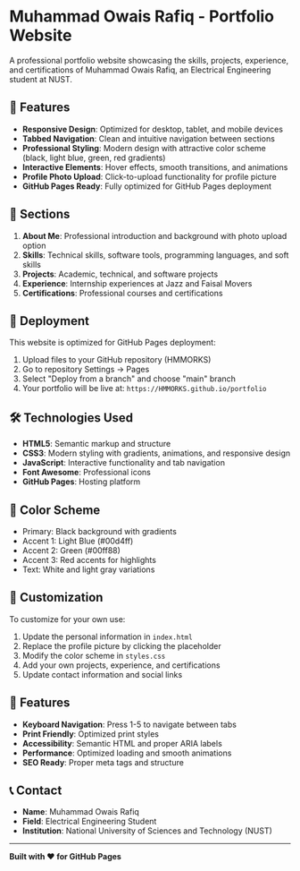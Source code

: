 # Muhammad Owais Rafiq - Portfolio Website

A professional portfolio website showcasing the skills, projects, experience, and certifications of Muhammad Owais Rafiq, an Electrical Engineering student at NUST.

## 🌟 Features

- **Responsive Design**: Optimized for desktop, tablet, and mobile devices
- **Tabbed Navigation**: Clean and intuitive navigation between sections
- **Professional Styling**: Modern design with attractive color scheme (black, light blue, green, red gradients)
- **Interactive Elements**: Hover effects, smooth transitions, and animations
- **Profile Photo Upload**: Click-to-upload functionality for profile picture
- **GitHub Pages Ready**: Fully optimized for GitHub Pages deployment

## 📱 Sections

1. **About Me**: Professional introduction and background with photo upload option
2. **Skills**: Technical skills, software tools, programming languages, and soft skills
3. **Projects**: Academic, technical, and software projects
4. **Experience**: Internship experiences at Jazz and Faisal Movers
5. **Certifications**: Professional courses and certifications

## 🚀 Deployment

This website is optimized for GitHub Pages deployment:

1. Upload files to your GitHub repository (HMMORKS)
2. Go to repository Settings → Pages
3. Select "Deploy from a branch" and choose "main" branch
4. Your portfolio will be live at: `https://HMMORKS.github.io/portfolio`

## 🛠️ Technologies Used

- **HTML5**: Semantic markup and structure
- **CSS3**: Modern styling with gradients, animations, and responsive design
- **JavaScript**: Interactive functionality and tab navigation
- **Font Awesome**: Professional icons
- **GitHub Pages**: Hosting platform

## 🎨 Color Scheme

- Primary: Black background with gradients
- Accent 1: Light Blue (#00d4ff)
- Accent 2: Green (#00ff88)
- Accent 3: Red accents for highlights
- Text: White and light gray variations

## 📝 Customization

To customize for your own use:

1. Update the personal information in `index.html`
2. Replace the profile picture by clicking the placeholder
3. Modify the color scheme in `styles.css`
4. Add your own projects, experience, and certifications
5. Update contact information and social links

## 🔧 Features

- **Keyboard Navigation**: Press 1-5 to navigate between tabs
- **Print Friendly**: Optimized print styles
- **Accessibility**: Semantic HTML and proper ARIA labels
- **Performance**: Optimized loading and smooth animations
- **SEO Ready**: Proper meta tags and structure

## 📞 Contact

- **Name**: Muhammad Owais Rafiq
- **Field**: Electrical Engineering Student
- **Institution**: National University of Sciences and Technology (NUST)

---

**Built with ❤️ for GitHub Pages**